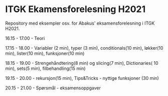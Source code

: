 # ITGK Ekamensforelesning H2021

Repository med eksempler osv. for Abakus' eksamensforelesning i ITGK H2021.


16.15 - 17.00 - Teori 

17.15 - 18.00 - Variabler (2 min), typer (3 min), conditionals(10 min), løkker(10 min), lister(10 min), funksjoner(10 min)

18.15 - 19.00 - Strengehåndtering(8 min) og slicing(7 min), Dictionaries( 10 min), sets(5 min), filbehandling(15 min)

19.15 - 20.00 - rekursjon(15 min), Tips&Tricks - nyttige funksjoner (30 min)

20.15 - 21.00 - Spørsmål - eksamensoppgaver